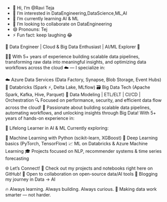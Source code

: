 - 👋 Hi, I’m @Ravi Teja
- 👀 I’m interested in DataEngineering,DataScience,ML,AI
- 🌱 I’m currently learning AI & ML
- 💞️ I’m looking to collaborate on DataEngineering
- 😄 Pronouns: Tej
- ⚡ Fun fact: keep laughing 😂  
  
🚀 Data Engineer | Cloud & Big Data Enthusiast | AI/ML Explorer 🤖

👨‍💻 With 5+ years of experience building scalable data pipelines, transforming raw data into meaningful insights, and optimizing data workflows across the cloud ☁️ 
— I specialize in:

☁️ Azure Data Services (Data Factory, Synapse, Blob Storage, Event Hubs)
🧠 Databricks (Spark ⚡, Delta Lake, MLflow)
🗃️ Big Data Tech (Apache Spark, Kafka, Hive, Parquet)
🧩 Data Modeling | ETL/ELT | CI/CD | Orchestration
🔍 Focused on performance, security, and efficient data flow across the cloud!
🚀 Passionate about building scalable data pipelines, automating workflows, and unlocking insights through Big Data! With 5+ years of hands-on experience in:

🧠 Lifelong Learner in AI & ML
Currently exploring:

🤖 Machine Learning with Python (scikit-learn, XGBoost)
🧠 Deep Learning basics (PyTorch, TensorFlow)
📈 ML on Databricks & Azure Machine Learning
🎓 Projects focused on NLP, recommender systems & time series forecasting


🌐 Let’s Connect!
📂 Check out my projects and notebooks right here on GitHub!
💬 Open to collaboration on open-source data/AI tools
📝 Blogging my journey in Data → AI

🔥 Always learning. Always building. Always curious.
🎯 Making data work smarter — not harder.

<!---
kptej/kptej is a ✨ special ✨ repository because its `README.md` (this file) appears on your GitHub profile.
You can click the Preview link to take a look at your changes.
--->
